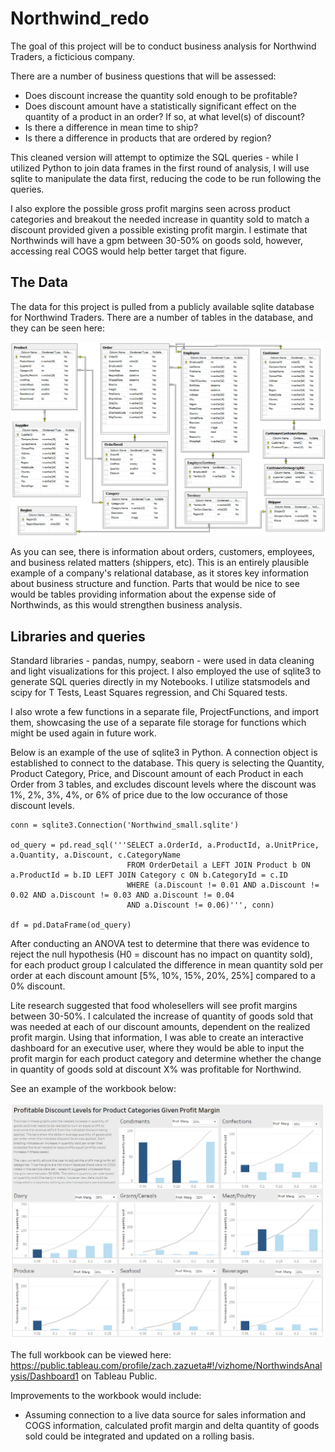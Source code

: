 # Northwind_redo

The goal of this project will be to conduct business analysis for Northwind Traders, a ficticious company.

There are a number of business questions that will be assessed:
- Does discount increase the quantity sold enough to be profitable?
- Does discount amount have a statistically significant effect on the quantity of a product in an order? If so, at what level(s) of discount?
- Is there a difference in mean time to ship?
- Is there a difference in products that are ordered by region?

This cleaned version will attempt to optimize the SQL queries - while I utilized Python to join data frames in the first round of analysis, I will use sqlite to manipulate the data first, reducing the code to be run following the queries.

I also explore the possible gross profit margins seen across product categories and breakout the needed increase in quantity sold to match a discount provided given a possible existing profit margin. I estimate that Northwinds will have a gpm between 30-50% on goods sold, however, accessing real COGS would help better target that figure.

## The Data
The data for this project is pulled from a publicly available sqlite database for Northwind Traders. There are a number of tables in the database, and they can be seen here:

![alt text](https://github.com/zachzazueta/Northwinds_redo/blob/master/Northwind.png)

As you can see, there is information about orders, customers, employees, and business related matters (shippers, etc). This is an entirely plausible example of a company's relational database, as it stores key information about business structure and function. Parts that would be nice to see would be tables providing information about the expense side of Northwinds, as this would strengthen business analysis.

## Libraries and queries

Standard libraries - pandas, numpy, seaborn - were used in data cleaning and light visualizations for this project. I also employed the use of sqlite3 to generate SQL queries directly in my Notebooks. I utilize statsmodels and scipy for T Tests, Least Squares regression, and Chi Squared tests.

I also wrote a few functions in a separate file, ProjectFunctions, and import them, showcasing the use of a separate file storage for functions which might be used again in future work.

Below is an example of the use of sqlite3 in Python. A connection object is established to connect to the database. This query is selecting the Quantity, Product Category, Price, and Discount amount of each Product in each Order from 3 tables, and excludes discount levels where the discount was 1%, 2%, 3%, 4%, or 6% of price due to the low occurance of those discount levels.

```
conn = sqlite3.Connection('Northwind_small.sqlite')

od_query = pd.read_sql('''SELECT a.OrderId, a.ProductId, a.UnitPrice, a.Quantity, a.Discount, c.CategoryName 
                          FROM OrderDetail a LEFT JOIN Product b ON a.ProductId = b.ID LEFT JOIN Category c ON b.CategoryId = c.ID
                          WHERE (a.Discount != 0.01 AND a.Discount != 0.02 AND a.Discount != 0.03 AND a.Discount != 0.04 
                          AND a.Discount != 0.06)''', conn)

df = pd.DataFrame(od_query)
```

After conducting an ANOVA test to determine that there was evidence to reject the null hypothesis (H0 = discount has no impact on quantity sold), for each product group I calculated the difference in mean quantity sold per order at each discount amount [5%, 10%, 15%, 20%, 25%] compared to a 0% discount.

Lite research suggested that food wholesellers will see profit margins between 30-50%. I calculated the increase of quantity of goods sold that was needed at each of our discount amounts, dependent on the realized profit margin. Using that information, I was able to create an interactive dashboard for an executive user, where they would be able to input the profit margin for each product category and determine whether the change in quantity of goods sold at discount X% was profitable for Northwind.

See an example of the workbook below:

![alt text](https://github.com/zachzazueta/Northwinds_redo/blob/master/tableau.PNG)

The full workbook can be viewed here: https://public.tableau.com/profile/zach.zazueta#!/vizhome/NorthwindsAnalysis/Dashboard1 on Tableau Public.

Improvements to the workbook would include:
- Assuming connection to a live data source for sales information and COGS information, calculated profit margin and delta quantity of goods sold could be integrated and updated on a rolling basis.
